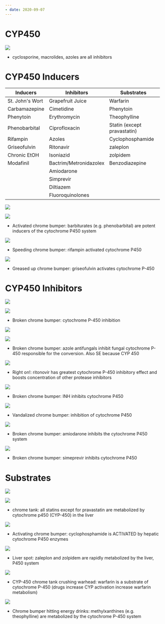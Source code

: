 ```yaml
---
- date: 2020-09-07
---
```


# CYP450

<!-- ignore.. -->

![](https://photos.thisispiggy.com/file/wikiFiles/aJGCvBB.jpg)

- cyclosporine, macrolides, azoles are all inhibitors

# CYP450 Inducers

<!-- cyp450 inducers.. -->

| Inducers        | Inhibitors             | Substrates                  |
| --------------- | ---------------------- | --------------------------- |
| St. John's Wort | Grapefruit Juice       | Warfarin                    |
| Carbamazepine   | Cimetidine             | Phenytoin                   |
| Phenytoin       | Erythromycin           | Theophylline                |
| Phenobarbital   | Ciprofloxacin          | Statin (except pravastatin) |
| Rifampin        | Azoles                 | Cyclophosphamide            |
| Griseofulvin    | Ritonavir              | zaleplon                    |
| Chronic EtOH    | Isoniazid              | zolpidem                    |
| Modafinil       | Bactrim/Metronidazolex | Benzodiazepine              |
|                 | Amiodarone             |                             |
|                 | Simprevir              |                             |
|                 | Diltiazem              |                             |
|                 | Fluoroquinolones       |                             |

![](https://i.imgur.com/Azzuus7.jpg)

![](https://photos.thisispiggy.com/file/wikiFiles/LqYnSsO.jpg)

- Activated chrome bumper: barbiturates (e.g. phenobarbital) are potent inducers of the cytochrome P450 system

![](https://photos.thisispiggy.com/file/wikiFiles/uvHSCoF.jpg)

- Speeding chrome bumper: rifampin activated cytochrome P450

![](https://photos.thisispiggy.com/file/wikiFiles/CdlC4nD.jpg)

- Greased up chrome bumper: griseofulvin activates cytochrome P-450

# CYP450 Inhibitors

<!-- cyp450 inhibitors.. -->

![](https://photos.thisispiggy.com/file/wikiFiles/pQUDQQu.jpg)

![](https://photos.thisispiggy.com/file/wikiFiles/x1Lu2Gg.jpg)

- Broken chrome bumper: cytochrome P-450 inhibition

![](https://photos.thisispiggy.com/file/wikiFiles/6VwAAW7.jpg)

![](https://photos.thisispiggy.com/file/wikiFiles/5pPeRbU.jpg)

- Broken chrome bumper: azole antifungals inhibit fungal cytochrome P-450 responsible for the conversion. Also SE because CYP 450

![](https://photos.thisispiggy.com/file/wikiFiles/8ftTVbk.jpg)

- Right on!: ritonovir has greatest cytochrome P-450 inhibitory effect and boosts concentration of other protease inhibitors

![](https://photos.thisispiggy.com/file/wikiFiles/uvHSCoF.jpg)

- Broken chrome bumper: INH inhibits cytochrome P450

![](https://photos.thisispiggy.com/file/wikiFiles/5XGsQLW.jpg)

- Vandalized chrome bumper: inhibition of cytochrome P450

![](https://photos.thisispiggy.com/file/wikiFiles/gRuqWDx.jpg)

- Broken chrome bumper: amiodarone inhibits the cytochrome P450 system

![](https://photos.thisispiggy.com/file/wikiFiles/NiLkunj.jpg)

- Broken chrome bumper: simeprevir inhibits cytochrome P450

# Substrates

<!-- cyp450 substrates.. -->

![](https://photos.thisispiggy.com/file/wikiFiles/pQUDQQu.jpg)

![](https://i.imgur.com/MKkvyw8.jpg)

- chrome tank: all statins except for pravastatin are metabolized by cytochrome p450 (CYP-450) in the liver

![](https://i.imgur.com/bizBioe.jpg)

- Activating chrome bumper: cyclophosphamide is ACTIVATED by hepatic cytochrome P450 enzymes

![](https://photos.thisispiggy.com/file/wikiFiles/uVV1p3b.jpg)

- Liver spot: zaleplon and zolpidem are rapidly metabolized by the liver, P450 system

![](https://i.imgur.com/ahGwgYm.jpg)

- CYP-450 chrome tank crushing warhead: warfarin is a substrate of cytochrome P-450 (drugs increase CYP activation increase warfarin metabolism)

![](https://i.imgur.com/6PDfuOV.jpg)

- Chrome bumper hitting energy drinks: methylxanthines (e.g. theophylline) are metabolized by the cytochrome P-450 system
